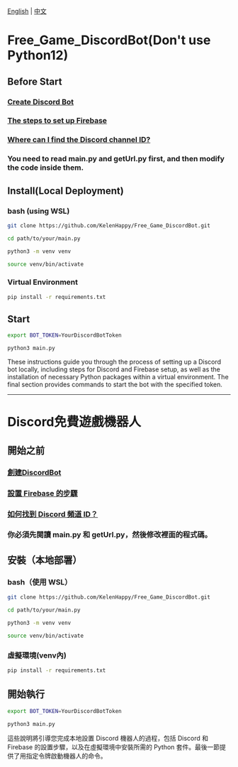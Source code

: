 [English](#Free_Game_DiscordBot) | [中文](#Discord免費遊戲機器人)
# Free_Game_DiscordBot(Don't use Python12)  
## Before Start  
### [Create Discord Bot](https://discord.com/developers/applications)  
### [The steps to set up Firebase](https://ithelp.ithome.com.tw/articles/10335720)  
### [Where can I find the Discord channel ID?](https://support.discord.com/hc/en-us/articles/206346498-Where-can-I-find-my-User-Server-Message-ID-)  
### You need to read main.py and getUrl.py first, and then modify the code inside them.   
## Install(Local Deployment)  
### bash (using WSL)

```sh
git clone https://github.com/KelenHappy/Free_Game_DiscordBot.git
```

```sh
cd path/to/your/main.py 
```

```sh
python3 -m venv venv
```

```sh
source venv/bin/activate
```

### Virtual Environment
```sh
pip install -r requirements.txt
```

## Start  
```sh
export BOT_TOKEN=YourDiscordBotToken  
```
```sh
python3 main.py  
```

These instructions guide you through the process of setting up a Discord bot locally, including steps for Discord and Firebase setup, as well as the installation of necessary Python packages within a virtual environment. The final section provides commands to start the bot with the specified token.  

---------------------------------------------------------------------
# Discord免費遊戲機器人  
## 開始之前  
### [創建DiscordBot](https://discord.com/developers/applications)  
### [設置 Firebase 的步驟](https://ithelp.ithome.com.tw/articles/10335720)  
### [如何找到 Discord 頻道 ID？](https://support.discord.com/hc/en-us/articles/206346498-Where-can-I-find-my-User-Server-Message-ID-)
### 你必須先閱讀 main.py 和 getUrl.py，然後修改裡面的程式碼。  

## 安裝（本地部署）

### bash（使用 WSL）

```sh
git clone https://github.com/KelenHappy/Free_Game_DiscordBot.git
```

```sh
cd path/to/your/main.py 
```

```sh
python3 -m venv venv
```

```sh
source venv/bin/activate
```
### 虛擬環境(venv內)
```sh
pip install -r requirements.txt 
```

## 開始執行
```sh
export BOT_TOKEN=YourDiscordBotToken  
```
```sh
python3 main.py  
```

這些說明將引導您完成本地設置 Discord 機器人的過程，包括 Discord 和 Firebase 的設置步驟，以及在虛擬環境中安裝所需的 Python 套件。最後一節提供了用指定令牌啟動機器人的命令。  
